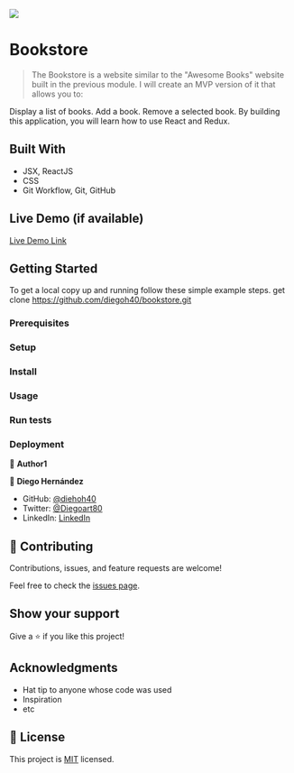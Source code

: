 ![](https://img.shields.io/badge/Microverse-blueviolet)

# Bookstore

> The Bookstore is a website similar to the "Awesome Books" website built in the previous module. I will create an MVP version of it that allows you to:

Display a list of books.
Add a book.
Remove a selected book.
By building this application, you will learn how to use React and Redux.

## Built With

- JSX, ReactJS
- CSS
- Git Workflow, Git, GitHub

## Live Demo (if available)
[Live Demo Link]()
## Getting Started

To get a local copy up and running follow these simple example steps.
get clone https://github.com/diegoh40/bookstore.git

### Prerequisites

### Setup

### Install

### Usage

### Run tests

### Deployment


👤 **Author1**

👤 **Diego Hernández**

- GitHub: [@diehoh40](https://github.com/diegoh40)
- Twitter: [@Diegoart80](https://twitter.com/twitterhandle)
- LinkedIn: [LinkedIn](https://www.linkedin.com/in/diego-hernández-25280a100/)

## 🤝 Contributing

Contributions, issues, and feature requests are welcome!

Feel free to check the [issues page](../../issues/).

## Show your support

Give a ⭐️ if you like this project!

## Acknowledgments

- Hat tip to anyone whose code was used
- Inspiration
- etc

## 📝 License

This project is [MIT](./MIT.md) licensed.